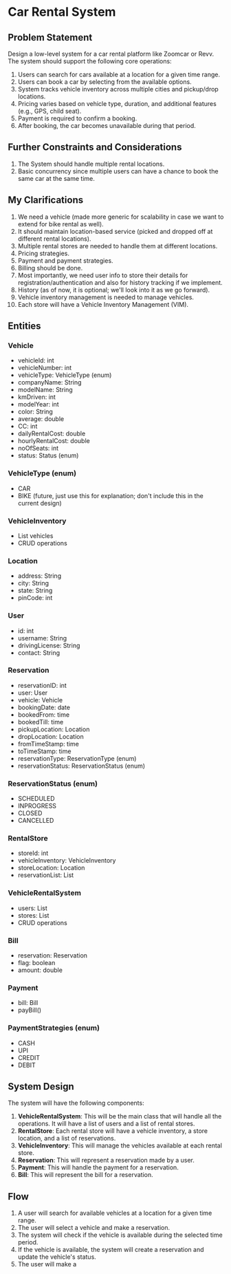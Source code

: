 # Car Rental System

## Problem Statement

Design a low-level system for a car rental platform like Zoomcar or Revv. The system should support the following core operations:

1.  Users can search for cars available at a location for a given time range.
2.  Users can book a car by selecting from the available options.
3.  System tracks vehicle inventory across multiple cities and pickup/drop locations.
4.  Pricing varies based on vehicle type, duration, and additional features (e.g., GPS, child seat).
5.  Payment is required to confirm a booking.
6.  After booking, the car becomes unavailable during that period.

## Further Constraints and Considerations

1.  The System should handle multiple rental locations.
2.  Basic concurrency since multiple users can have a chance to book the same car at the same time.

## My Clarifications

1.  We need a vehicle (made more generic for scalability in case we want to extend for bike rental as well).
2.  It should maintain location-based service (picked and dropped off at different rental locations).
3.  Multiple rental stores are needed to handle them at different locations.
4.  Pricing strategies.
5.  Payment and payment strategies.
6.  Billing should be done.
7.  Most importantly, we need user info to store their details for registration/authentication and also for history tracking if we implement.
8.  History (as of now, it is optional; we'll look into it as we go forward).
9.  Vehicle inventory management is needed to manage vehicles.
10. Each store will have a Vehicle Inventory Management (VIM).

## Entities

### Vehicle

*   vehicleId: int
*   vehicleNumber: int
*   vehicleType: VehicleType (enum)
*   companyName: String
*   modelName: String
*   kmDriven: int
*   modelYear: int
*   color: String
*   average: double
*   CC: int
*   dailyRentalCost: double
*   hourlyRentalCost: double
*   noOfSeats: int
*   status: Status (enum)

### VehicleType (enum)

*   CAR
*   BIKE (future, just use this for explanation; don't include this in the current design)

### VehicleInventory

*   List<Vehicle> vehicles
*   CRUD operations

### Location

*   address: String
*   city: String
*   state: String
*   pinCode: int

### User

*   id: int
*   username: String
*   drivingLicense: String
*   contact: String

### Reservation

*   reservationID: int
*   user: User
*   vehicle: Vehicle
*   bookingDate: date
*   bookedFrom: time
*   bookedTill: time
*   pickupLocation: Location
*   dropLocation: Location
*   fromTimeStamp: time
*   toTimeStamp: time
*   reservationType: ReservationType (enum)
*   reservationStatus: ReservationStatus (enum)

### ReservationStatus (enum)

*   SCHEDULED
*   INPROGRESS
*   CLOSED
*   CANCELLED

### RentalStore

*   storeId: int
*   vehicleInventory: VehicleInventory
*   storeLocation: Location
*   reservationList: List<Reservation>

### VehicleRentalSystem

*   users: List<User>
*   stores: List<RentalStore>
*   CRUD operations

### Bill

*   reservation: Reservation
*   flag: boolean
*   amount: double

### Payment

*   bill: Bill
*   payBill()

### PaymentStrategies (enum)

*   CASH
*   UPI
*   CREDIT
*   DEBIT

## System Design

The system will have the following components:

1.  **VehicleRentalSystem**: This will be the main class that will handle all the operations. It will have a list of users and a list of rental stores.
2.  **RentalStore**: Each rental store will have a vehicle inventory, a store location, and a list of reservations.
3.  **VehicleInventory**: This will manage the vehicles available at each rental store.
4.  **Reservation**: This will represent a reservation made by a user.
5.  **Payment**: This will handle the payment for a reservation.
6.  **Bill**: This will represent the bill for a reservation.

## Flow

1.  A user will search for available vehicles at a location for a given time range.
2.  The user will select a vehicle and make a reservation.
3.  The system will check if the vehicle is available during the selected time period.
4.  If the vehicle is available, the system will create a reservation and update the vehicle's status.
5.  The user will make a
